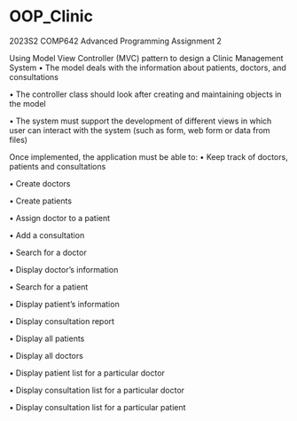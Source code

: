 # OOP_Clinic
2023S2 COMP642 Advanced Programming Assignment 2 

Using Model View Controller (MVC) pattern to design a Clinic Management System
• The model deals with the information about patients, doctors, and consultations

• The controller class should look after creating and maintaining objects in the model

• The system must support the development of different views in which user can interact with the system (such as form, web form or data from files)


 Once implemented, the application must be able to:
• Keep track of doctors, patients and consultations

• Create doctors

• Create patients

• Assign doctor to a patient

• Add a consultation

• Search for a doctor

• Display doctor’s information

• Search for a patient

• Display patient’s information

• Display consultation report

• Display all patients

• Display all doctors

• Display patient list for a particular doctor

• Display consultation list for a particular doctor

• Display consultation list for a particular patient

